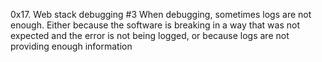 0x17. Web stack debugging #3
When debugging, sometimes logs are not enough. Either because the software is breaking in a way that was not expected and the error is not being logged, or because logs are not providing enough information

